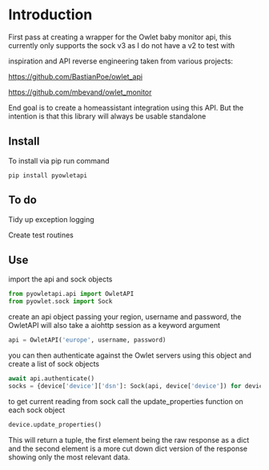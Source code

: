 # Introduction

First pass at creating a wrapper for the Owlet baby monitor api, this currently only supports the sock v3 as I do not have a v2 to test with

inspiration and API reverse engineering taken from various projects:

https://github.com/BastianPoe/owlet_api

https://github.com/mbevand/owlet_monitor


End goal is to create a homeassistant integration using this API. But the intention is that this library will always be usable standalone

## Install
To install via pip run command 

```
pip install pyowletapi
```

## To do
Tidy up exception logging

Create test routines

## Use
import the api and sock objects

```python
from pyowletapi.api import OwletAPI
from pyowlet.sock import Sock
```

create an api object passing your region, username and password, the OwletAPI will also take a aiohttp session as a keyword argument

```python
api = OwletAPI('europe', username, password)
```

you can then authenticate against the Owlet servers using this object and create a list of sock objects

```python
await api.authenticate()
socks = {device['device']['dsn']: Sock(api, device['device']) for device in devices}
```

to get current reading from sock call the update_properties function on each sock object
```python
device.update_properties()
```
This will return a tuple, the first element being the raw response as a dict and the second element is a more cut down dict version of the response showing only the most relevant data.
